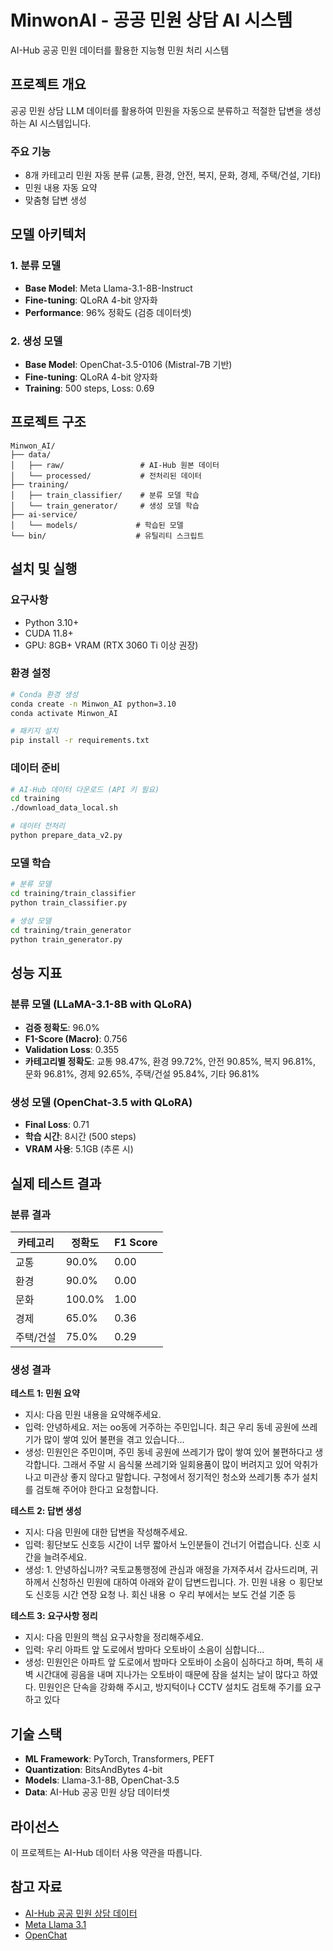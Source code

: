 # MinwonAI - 공공 민원 상담 AI 시스템

AI-Hub 공공 민원 데이터를 활용한 지능형 민원 처리 시스템

## 프로젝트 개요

공공 민원 상담 LLM 데이터를 활용하여 민원을 자동으로 분류하고 적절한 답변을 생성하는 AI 시스템입니다.

### 주요 기능
- 8개 카테고리 민원 자동 분류 (교통, 환경, 안전, 복지, 문화, 경제, 주택/건설, 기타)
- 민원 내용 자동 요약
- 맞춤형 답변 생성

## 모델 아키텍처

### 1. 분류 모델
- **Base Model**: Meta Llama-3.1-8B-Instruct
- **Fine-tuning**: QLoRA 4-bit 양자화
- **Performance**: 96% 정확도 (검증 데이터셋)

### 2. 생성 모델  
- **Base Model**: OpenChat-3.5-0106 (Mistral-7B 기반)
- **Fine-tuning**: QLoRA 4-bit 양자화
- **Training**: 500 steps, Loss: 0.69

## 프로젝트 구조

```
Minwon_AI/
├── data/
│   ├── raw/                 # AI-Hub 원본 데이터
│   └── processed/           # 전처리된 데이터
├── training/
│   ├── train_classifier/    # 분류 모델 학습
│   └── train_generator/     # 생성 모델 학습
├── ai-service/
│   └── models/             # 학습된 모델
└── bin/                    # 유틸리티 스크립트
```

## 설치 및 실행

### 요구사항
- Python 3.10+
- CUDA 11.8+
- GPU: 8GB+ VRAM (RTX 3060 Ti 이상 권장)

### 환경 설정

```bash
# Conda 환경 생성
conda create -n Minwon_AI python=3.10
conda activate Minwon_AI

# 패키지 설치
pip install -r requirements.txt
```

### 데이터 준비

```bash
# AI-Hub 데이터 다운로드 (API 키 필요)
cd training
./download_data_local.sh

# 데이터 전처리
python prepare_data_v2.py
```

### 모델 학습

```bash
# 분류 모델
cd training/train_classifier
python train_classifier.py

# 생성 모델
cd training/train_generator
python train_generator.py
```

## 성능 지표

### 분류 모델 (LLaMA-3.1-8B with QLoRA)
- **검증 정확도**: 96.0%
- **F1-Score (Macro)**: 0.756
- **Validation Loss**: 0.355
- **카테고리별 정확도**: 교통 98.47%, 환경 99.72%, 안전 90.85%, 복지 96.81%, 문화 96.81%, 경제 92.65%, 주택/건설 95.84%, 기타 96.81%

### 생성 모델 (OpenChat-3.5 with QLoRA)
- **Final Loss**: 0.71
- **학습 시간**: 8시간 (500 steps)
- **VRAM 사용**: 5.1GB (추론 시)

## 실제 테스트 결과

### 분류 결과
| 카테고리 | 정확도 | F1 Score |
|----------|--------|----------|
| 교통 | 90.0% | 0.00 |
| 환경 | 90.0% | 0.00 |
| 문화 | 100.0% | 1.00 |
| 경제 | 65.0% | 0.36 |
| 주택/건설 | 75.0% | 0.29 |

### 생성 결과

**테스트 1: 민원 요약**
- 지시: 다음 민원 내용을 요약해주세요.
- 입력: 안녕하세요. 저는 oo동에 거주하는 주민입니다. 최근 우리 동네 공원에 쓰레기가 많이 쌓여 있어 불편을 겪고 있습니다...
- 생성: 민원인은 주민이며, 주민 동네 공원에 쓰레기가 많이 쌓여 있어 불편하다고 생각합니다. 그래서 주말 시 음식물 쓰레기와 일회용품이 많이 버려지고 있어 악취가 나고 미관상 좋지 않다고 말합니다. 구청에서 정기적인 청소와 쓰레기통 추가 설치를 검토해 주어야 한다고 요청합니다.

**테스트 2: 답변 생성**
- 지시: 다음 민원에 대한 답변을 작성해주세요.
- 입력: 횡단보도 신호등 시간이 너무 짧아서 노인분들이 건너기 어렵습니다. 신호 시간을 늘려주세요.
- 생성: 1. 안녕하십니까? 국토교통행정에 관심과 애정을 가져주셔서 감사드리며, 귀하께서 신청하신 민원에 대하여 아래와 같이 답변드립니다. 가. 민원 내용 ㅇ 횡단보도 신호등 시간 연장 요청 나. 회신 내용 ㅇ 우리 부에서는 보도 건설 기준 등

**테스트 3: 요구사항 정리**
- 지시: 다음 민원의 핵심 요구사항을 정리해주세요.
- 입력: 우리 아파트 앞 도로에서 밤마다 오토바이 소음이 심합니다...
- 생성: 민원인은 아파트 앞 도로에서 밤마다 오토바이 소음이 심하다고 하며, 특히 새벽 시간대에 굉음을 내며 지나가는 오토바이 때문에 잠을 설치는 날이 많다고 하였다. 민원인은 단속을 강화해 주시고, 방지턱이나 CCTV 설치도 검토해 주기를 요구하고 있다

## 기술 스택

- **ML Framework**: PyTorch, Transformers, PEFT
- **Quantization**: BitsAndBytes 4-bit
- **Models**: Llama-3.1-8B, OpenChat-3.5
- **Data**: AI-Hub 공공 민원 상담 데이터셋

## 라이선스

이 프로젝트는 AI-Hub 데이터 사용 약관을 따릅니다.

## 참고 자료

- [AI-Hub 공공 민원 상담 데이터](https://aihub.or.kr/)
- [Meta Llama 3.1](https://github.com/meta-llama/llama3)
- [OpenChat](https://github.com/imoneoi/openchat)
